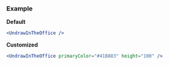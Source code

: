 ### Example

**Default**
```jsx
<UndrawInTheOffice />
```

**Customized**
```jsx
<UndrawInTheOffice primaryColor="#41B883" height="100" />
```

